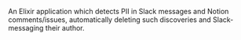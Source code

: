 An Elixir application which detects PII in Slack messages and Notion comments/issues, automatically deleting such discoveries and Slack-messaging their author.

